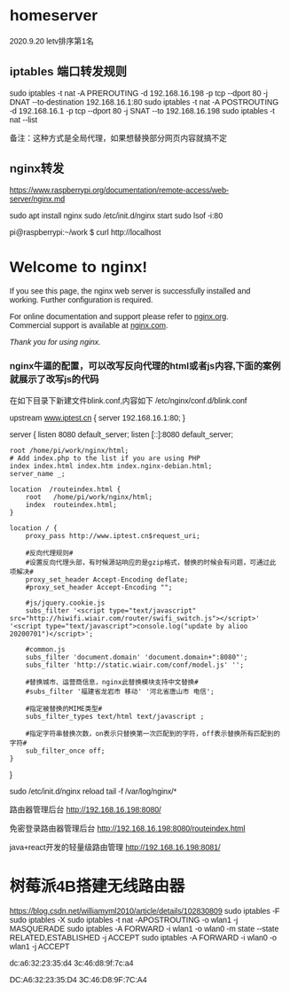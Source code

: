 # homeserver

2020.9.20 
letv排序第1名




## iptables 端口转发规则

sudo iptables -t nat -A PREROUTING -d 192.168.16.198 -p tcp --dport 80 -j DNAT --to-destination 192.168.16.1:80
sudo iptables -t nat -A POSTROUTING -d 192.168.16.1 -p tcp --dport 80 -j SNAT --to 192.168.16.198
sudo iptables -t nat  --list

备注：这种方式是全局代理，如果想替换部分网页内容就搞不定



## nginx转发

https://www.raspberrypi.org/documentation/remote-access/web-server/nginx.md

sudo apt install nginx
sudo /etc/init.d/nginx start
sudo lsof -i:80


pi@raspberrypi:~/work $ curl  http://localhost
<!DOCTYPE html>
<html>
<head>
<title>Welcome to nginx!</title>
<style>
    body {
        width: 35em;
        margin: 0 auto;
        font-family: Tahoma, Verdana, Arial, sans-serif;
    }
</style>
</head>
<body>
<h1>Welcome to nginx!</h1>
<p>If you see this page, the nginx web server is successfully installed and
working. Further configuration is required.</p>

<p>For online documentation and support please refer to
<a href="http://nginx.org/">nginx.org</a>.<br/>
Commercial support is available at
<a href="http://nginx.com/">nginx.com</a>.</p>

<p><em>Thank you for using nginx.</em></p>
</body>
</html>


### nginx牛逼的配置，可以改写反向代理的html或者js内容,下面的案例就展示了改写js的代码

在如下目录下新建文件blink.conf,内容如下
/etc/nginx/conf.d/blink.conf

upstream www.iptest.cn {
    server 192.168.16.1:80;
}

server {
    listen 8080 default_server;
    listen [::]:8080 default_server;


    root /home/pi/work/nginx/html;
    # Add index.php to the list if you are using PHP
    index index.html index.htm index.nginx-debian.html;
    server_name _;
    
    location  /routeindex.html {
        root   /home/pi/work/nginx/html;
        index  routeindex.html;
    }
    
    location / {
        proxy_pass http://www.iptest.cn$request_uri;
    
        #反向代理规则#
        #设置反向代理头部，有时候源站响应的是gzip格式，替换的时候会有问题，可通过此项解决#
        proxy_set_header Accept-Encoding deflate;
        #proxy_set_header Accept-Encoding "";
    
        #js/jquery.cookie.js
        subs_filter '<script type="text/javascript" src="http://hiwifi.wiair.com/router/swifi_switch.js"></script>' '<script type="text/javascript">console.log("update by alioo 20200701")</script>';
        
        #common.js
        subs_filter 'document.domain' 'document.domain+":8080"';
        subs_filter 'http://static.wiair.com/conf/model.js' '';
    
        #替换城市、运营商信息，nginx此替换模块支持中文替换#
        #subs_filter '福建省龙岩市 移动' '河北省唐山市 电信';
        
        #指定被替换的MIME类型#
        subs_filter_types text/html text/javascript ;
    
        #指定字符串替换次数，on表示只替换第一次匹配到的字符，off表示替换所有匹配到的字符#
        sub_filter_once off;
    }
}


sudo /etc/init.d/nginx reload
tail -f /var/log/nginx/*


路由器管理后台
http://192.168.16.198:8080/


免密登录路由器管理后台
http://192.168.16.198:8080/routeindex.html

java+react开发的轻量级路由管理
http://192.168.16.198:8081/


# 树莓派4B搭建无线路由器
https://blog.csdn.net/williamyml2010/article/details/102830809
sudo iptables -F
sudo iptables -X
sudo iptables -t nat -APOSTROUTING -o wlan1 -j MASQUERADE
sudo iptables -A FORWARD -i wlan1 -o wlan0 -m state --state RELATED,ESTABLISHED -j ACCEPT
sudo iptables -A FORWARD -i wlan0 -o wlan1 -j ACCEPT




dc:a6:32:23:35:d4
3c:46:d8:9f:7c:a4


DC:A6:32:23:35:D4
3C:46:D8:9F:7C:A4

